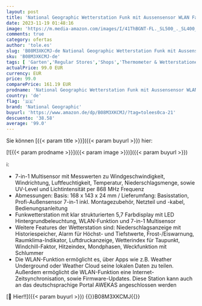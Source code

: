 ```yaml
---
layout: post
title: 'National Geographic Wetterstation Funk mit Aussensensor WLAN Farbwettercenter mit 7-in-1 Profi-Sensor für Wind  Luftfeuchtigkeit  Temperatur  Niederschlag  UV-Level und Lichtintensität  LED  Schwarz'
date: 2023-11-19 01:48:16
image: 'https://m.media-amazon.com/images/I/41ThBGNT-FL._SL500_._SL400_.jpg'
comments: true
category: ofertas
author: 'tole.es'
slug: 'B08M3XKCMJ-de National Geographic Wetterstation Funk mit Aussensensor...'
sku: 'B08M3XKCMJ-de'
tags: [ 'Garten','Regular Stores','Shops','Thermometer & Wetterstationen','Wetterstationen','national geographic','🇩🇪', ]
actualPrice: 99.0 EUR
currency: EUR
price: 99.0
comparePrice: 161.19 EUR
prodname: 'National Geographic Wetterstation Funk mit Aussensensor WLAN Farbwettercenter mit 7-in-1 Profi-Sensor für Wind  Luftfeuchtigkeit  Temperatur  Niederschlag  UV-Level und Lichtintensität  LED  Schwarz'
country: 'de'
flag: '🇩🇪'
brand: 'National Geographic'
buyurl: 'https://www.amazon.de/dp/B08M3XKCMJ/?tag=tolees0ca-21'
descuento: '38.58'
average: '99.0'
---
```


Sie können [{{< param title >}}]({{< param buyurl >}}) hier:

[![{{< param prodname >}}]({{< param image >}})]({{< param buyurl >}})

ℹ️:

- 7-in-1 Multisensor mit Messwerten zu Windgeschwindigkeit, Windrichtung, Luftfeuchtigkeit, Temperatur, Niederschlagsmenge, sowie UV-Level und Lichtintensität per 868 MHz Frequenz
- Abmessungen: Basis: 168 x 143 x 24 mm / Lieferumfang: Basisstation, Profi-Außensensor 7-in-1 inkl. Montagezubehör, Netzteil und -kabel, Bedienungsanleitung
- Funkwetterstation mit klar strukturierten 5,7 Farbdisplay mit LED Hintergrundbeleuchtung, WLAN-Funktion und 7-in-1 Multisensor
- Weitere Features der Wetterstation sind: Niederschlagsanzeige mit Historiespeicher, Alarm für Höchst- und Tiefstwerte, Frost-/Eiswarnung, Raumklima-Indikator, Luftdruckanzeige, Wetterindex für Taupunkt, Windchill-Faktor, Hitzeindex, Mondphasen, Weckfunktion mit Schlummer
- Die WLAN-Funktion ermöglicht es, über Apps wie z.B. Weather Underground oder Weather Cloud seine lokalen Daten zu teilen. Außerdem ermöglicht die WLAN-Funktion eine Internet-Zeitsynchronisation, sowie Firmware-Updates. Diese Station kann auch an das deutschsprachige Portal AWEKAS angeschlossen werden

[🛒 Hier!!]({{< param buyurl >}})
{{<world>}}B08M3XKCMJ{{</world>}}
